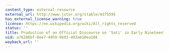 ```yaml
---
content_type: external-resource
external_url: http://www.jstor.org/stable/4375595
has_external_license_warning: true
license: https://en.wikipedia.org/wiki/All_rights_reserved
status: ''
title: Production of an Official Discourse on 'Sati' in Early Nineteenth Century Bengal
uid: a76286bf-0ee7-4959-9b93-493a610ea168
wayback_url: ''
---
```

